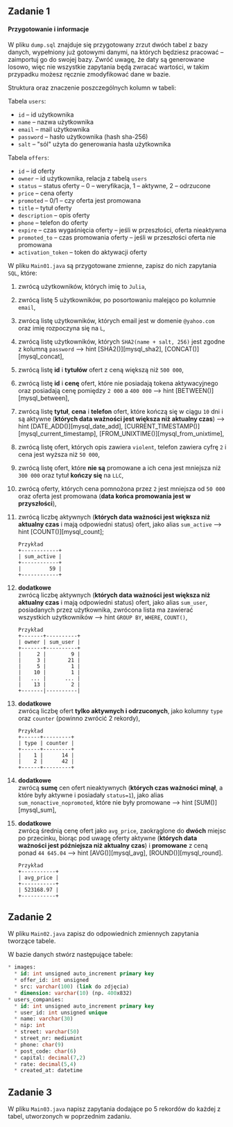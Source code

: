 ## Zadanie 1

#### Przygotowanie i informacje
W pliku `dump.sql` znajduje się przygotowany zrzut dwóch tabel z bazy danych, wypełniony już gotowymi danymi, na których będziesz pracować – zaimportuj go do swojej bazy.
Zwróć uwagę, że daty są generowane losowo, więc nie wszystkie zapytania będą zwracać wartości, w takim przypadku możesz ręcznie zmodyfikować dane w bazie.

Struktura oraz znaczenie poszczególnych kolumn w tabeli:  

Tabela `users`:
* `id` – id użytkownika
* `name` – nazwa użytkownika
* `email` – mail użytkownika
* `password` – hasło użytkownika (hash sha-256)
* `salt` – "sól" użyta do generowania hasła użytkownika

Tabela `offers`:
* `id` – id oferty
* `owner` – id użytkownika, relacja z tabelą `users`
* `status` – status oferty – 0 – weryfikacja, 1 – aktywne, 2 – odrzucone
* `price` – cena oferty
* `promoted` – 0/1 – czy oferta jest promowana
* `title` – tytuł oferty
* `description` – opis oferty
* `phone` – telefon do oferty
* `expire` – czas wygaśnięcia oferty – jeśli w przeszłości, oferta nieaktywna
* `promoted_to` – czas promowania oferty – jeśli w przeszłości oferta nie promowana
* `activation_token` – token do aktywacji oferty


W pliku `Main01.java` są przygotowane zmienne, zapisz do nich zapytania `SQL`, które:

1. zwrócą użytkowników, których imię to `Julia`,
2. zwrócą listę 5 użytkowników, po posortowaniu malejąco po kolumnie `email`,
3. zwrócą listę użytkowników, których email jest w domenie `@yahoo.com` oraz imię rozpoczyna się na `L`,
4. zwrócą listę użytkowników, których `SHA2(name + salt, 256)` jest zgodne z kolumną `password` –> hint [SHA2()][mysql_sha2], [CONCAT()][mysql_concat],
5. zwrócą listę **id** i **tytułów** ofert z ceną większą niż `500 000`,
6. zwrócą listę **id** i **cenę** ofert, które nie posiadają tokena aktywacyjnego oraz posiadają cenę pomiędzy `2 000` a `400 000` –> hint [BETWEEN()][mysql_between],
7. zwrócą listę **tytuł**, **cena** i **telefon** ofert, które kończą się w ciągu `10` dni i są aktywne (**których data ważności jest większa niż aktualny czas**) –> hint [DATE_ADD()][mysql_date_add], [CURRENT_TIMESTAMP()][mysql_current_timestamp], [FROM_UNIXTIME()][mysql_from_unixtime],
8. zwrócą listę ofert, których opis zawiera `violent`, telefon zawiera cyfrę `2` i cena jest wyższa niż `50 000`,
9. zwrócą listę ofert, które **nie są** promowane a ich cena jest mniejsza niż `300 000` oraz tytuł **kończy się** na `LLC`,
10. zwrócą oferty, których cena pomnożona przez `2` jest mniejsza od `50 000` oraz oferta jest promowana (**data końca promowania jest w przyszłości**),
11. zwrócą liczbę aktywnych (**których data ważności jest większa niż aktualny czas** i mają odpowiedni status) ofert, jako alias `sum_active` –> hint [COUNT()][mysql_count];

    ```
    Przykład
    +------------+
    | sum_active |
    +------------+
    |         59 |
    +------------+
    ```

12. **dodatkowe**  
    zwrócą liczbę aktywnych (**których data ważności jest większa niż aktualny czas** i mają odpowiedni status) ofert, jako alias `sum_user`, posiadanych przez użytkownika, zwrócona lista ma zawierać wszystkich użytkowników –> hint `GROUP BY`, `WHERE`, `COUNT()`,

    ```
    Przykład
    +-------+----------+
    | owner | sum_user |
    +-------+----------+
    |     2 |        9 |
    |     3 |       21 |
    |     5 |        1 |
    |    10 |        1 |
    |   ... |      ... |
    |    13 |        2 |
    +-------|----------|
    ```

13. **dodatkowe**  
    zwrócą liczbę ofert **tylko aktywnych i odrzuconych**, jako kolumny `type` oraz `counter` (powinno zwrócić 2 rekordy),  
    
    ```
    Przykład
    +------+---------+
    | type | counter |
    +------+---------+
    |    1 |      14 |
    |    2 |      42 |
    +------+---------+
    ```

14. **dodatkowe**  
    zwrócą **sumę** cen ofert nieaktywnych (**których czas ważności minął**, a które były aktywne i posiadały `status=1`), jako alias `sum_nonactive_nopromoted`, które nie były promowane –> hint [SUM()][mysql_sum],
15. **dodatkowe**  
    zwrócą średnią cenę ofert jako `avg_price`, zaokrąglone do **dwóch** miejsc po przecinku, biorąc pod uwagę oferty aktywne (**których data ważności jest późniejsza niż aktualny czas**) i **promowane** z ceną ponad `44 645.04` –> hint [AVG()][mysql_avg], [ROUND()][mysql_round].

    ```
    Przykład
    +-----------+
    | avg_price |
    +-----------+
    | 523168.97 |
    +-----------+
    ```


## Zadanie 2

W pliku `Main02.java` zapisz do odpowiednich zmiennych zapytania tworzące tabele.  

W bazie danych stwórz następujące tabele:

```SQL
* images:
  * id: int unsigned auto_increment primary key
  * offer_id: int unsigned
  * src: varchar(100) (link do zdjęcia)
  * dimension: varchar(10) (np. 400x832)
* users_companies:
  * id: int unsigned auto_increment primary key
  * user_id: int unsigned unique
  * name: varchar(30)
  * nip: int
  * street: varchar(50)
  * street_nr: mediumint
  * phone: char(9)
  * post_code: char(6)
  * capital: decimal(7,2)
  * rate: decimal(5,4)
  * created_at: datetime
```


## Zadanie 3

W pliku `Main03.java` napisz zapytania dodające po 5 rekordów do każdej z tabel, utworzonych w poprzednim zadaniu.  
